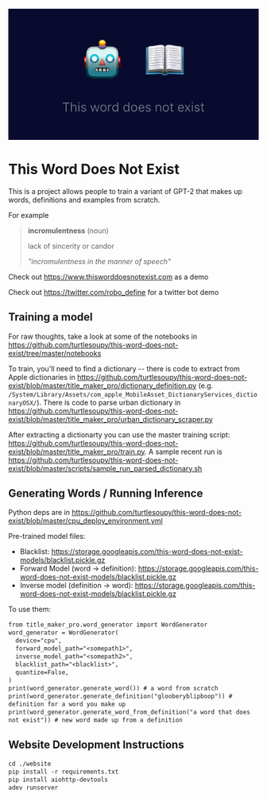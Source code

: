 ![Word Does Not Exist Logo](website/static/twitter_card_biggest_title.png)

# This Word Does Not Exist
This is a project allows 
people to train a variant of GPT-2 that makes
up words, definitions and examples from scratch. 

For example

> **incromulentness** (noun)
>
> lack of sincerity or candor
>
> *"incromulentness in the manner of speech"*

Check out https://www.thisworddoesnotexist.com as a demo 

Check out https://twitter.com/robo_define for a twitter bot demo

## Training a model
For raw thoughts, take a look at some of the notebooks in https://github.com/turtlesoupy/this-word-does-not-exist/tree/master/notebooks

To train, you'll need to find a dictionary -- there is code to extract from Apple dictionaries in https://github.com/turtlesoupy/this-word-does-not-exist/blob/master/title_maker_pro/dictionary_definition.py (e.g. `/System/Library/Assets/com_apple_MobileAsset_DictionaryServices_dictionaryOSX/`). There is code to parse urban dictionary in https://github.com/turtlesoupy/this-word-does-not-exist/blob/master/title_maker_pro/urban_dictionary_scraper.py

After extracting a dictionarty you can use the master training script: https://github.com/turtlesoupy/this-word-does-not-exist/blob/master/title_maker_pro/train.py. A sample recent run is https://github.com/turtlesoupy/this-word-does-not-exist/blob/master/scripts/sample_run_parsed_dictionary.sh



## Generating Words / Running Inference
Python deps are in https://github.com/turtlesoupy/this-word-does-not-exist/blob/master/cpu_deploy_environment.yml

Pre-trained model files:
- Blacklist: https://storage.googleapis.com/this-word-does-not-exist-models/blacklist.pickle.gz
- Forward Model (word -> definition): https://storage.googleapis.com/this-word-does-not-exist-models/blacklist.pickle.gz
- Inverse model (definition -> word): https://storage.googleapis.com/this-word-does-not-exist-models/blacklist.pickle.gz

To use them:
```
from title_maker_pro.word_generator import WordGenerator
word_generator = WordGenerator(
  device="cpu",
  forward_model_path="<somepath1>",
  inverse_model_path="<somepath2>",
  blacklist_path="<blacklist>",
  quantize=False,
)
print(word_generator.generate_word()) # a word from scratch
print(word_generator.generate_definition("glooberyblipboop")) # definition for a word you make up
print(word_generator.generate_word_from_definition("a word that does not exist")) # new word made up from a definition
```

## Website Development Instructions
```
cd ./website
pip install -r requirements.txt
pip install aiohttp-devtools 
adev runserver
```
